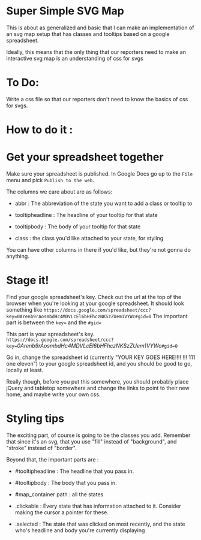 # Super Simple SVG Map

This is about as generalized and basic that I can make an implementation of an svg map setup that has classes and tooltips based on a google spreadsheet.

Ideally, this means that the only thing that our reporters need to make an interactive svg map is an understanding of css for svgs

To Do: 
===================

Write a css file so that our reporters don't need to know the basics of css for svgs.

# How to do it :

Get your spreadsheet together
===================

Make sure your spreadsheet is published. In Google Docs go up to the `File` menu and pick `Publish to the web`.

The columns we care about are as follows:

* abbr : The abbreviation of the state you want to add a class or tooltip to

* tooltipheadline : The headline of your tooltip for that state

* tooltipbody : The body of your tooltip for that state

* class : the class you'd like attached to your state, for styling

You can have other columns in there if you'd like, but they're not gonna do anything.

Stage it!
===================

Find your google spreadsheet's key. Check out the url at the top of the browser when you're looking at your google spreadsheet. It should look something like `https://docs.google.com/spreadsheet/ccc?key=0Arenb9rAosmbdHc4MDVLcEl6bHFhczNKSzZUem1VYWc#gid=0` The important part is between the `key=` and the `#gid=`

This part is your spreadsheet's key. 
`https://docs.google.com/spreadsheet/ccc?key=`<em>0Arenb9rAosmbdHc4MDVLcEl6bHFhczNKSzZUem1VYWc</em>`#gid=0`

Go in, change the spreadsheet id (currently "YOUR KEY GOES HERE!!!! !!! 111 one eleven") to your google spreadsheet id, and you should be good to go, locally at least.

Really though, before you put this somewhere, you should probably place jQuery and tabletop somewhere and change the links to point to their new home, and maybe write your own css.

Styling tips
===================

The exciting part, of course is going to be the classes you add. Remember that since it's an svg, that you use "fill" instead of "background", and "stroke" instead of "border".

Beyond that, the important parts are :

* \#tooltipheadline : The headline that you pass in.

* \#tooltipbody : The body that you pass in.

* \#map_container path : all the states

* .clickable : Every state that has information attached to it.  Consider making the cursor a pointer for these.

* .selected : The state that was clicked on most recently, and the state who's headline and body you're currently displaying

